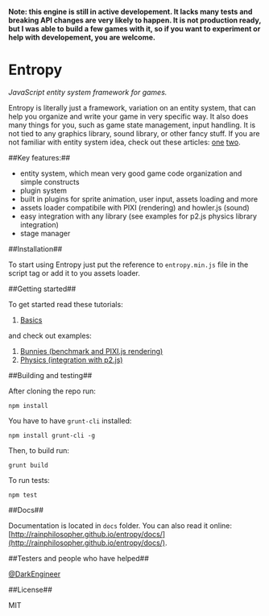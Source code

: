 __Note: this engine is still in active developement. It lacks many tests and breaking API changes are very likely to happen. It is not production ready, but I was able to build a few games with it, so if you want to experiment or help with developement, you are welcome.__

Entropy
=======

_JavaScript entity system framework for games._

Entropy is literally just a framework, variation on an entity system, that can help you organize and write your game in very specific way. It also does many things for you, such as game state management, input handling. It is not tied to any graphics library, sound library, or other fancy stuff. If you are not familiar with entity system idea, check out these articles: [one](http://www.gamedev.net/page/resources/_/technical/game-programming/understanding-component-entity-systems-r3013) [two](http://entity-systems.wikidot.com/es-tutorials).

##Key features:##
- entity system, which mean very good game code organization and simple constructs
- plugin system
- built in plugins for sprite animation, user input, assets loading and more
- assets loader compatibile with PIXI (rendering) and howler.js (sound)
- easy integration with any library (see examples for p2.js physics library integration)
- stage manager

##Installation##

To start using Entropy just put the reference to `entropy.min.js` file in the script tag or add it to you assets loader.

##Getting started##

To get started read these tutorials:

1. [Basics](tutorial/basics.md)

and check out examples:

1. [Bunnies (benchmark and PIXI.js rendering)](http://rainphilosopher.github.io/entropy/example/bunnies/)
2. [Physics (integration with p2.js)](http://rainphilosopher.github.io/entropy/example/physics/)

##Building and testing##

After cloning the repo run:
```
npm install
```

You have to have `grunt-cli` installed:
```
npm install grunt-cli -g
```

Then, to build run:
```
grunt build
```

To run tests:
```
npm test
```

##Docs##

Documentation is located in `docs` folder. You can also read it online: [http://rainphilosopher.github.io/entropy/docs/](http://rainphilosopher.github.io/entropy/docs/).

##Testers and people who have helped##

[@DarkEngineer](https://github.com/DarkEngineer)

##License##

MIT
